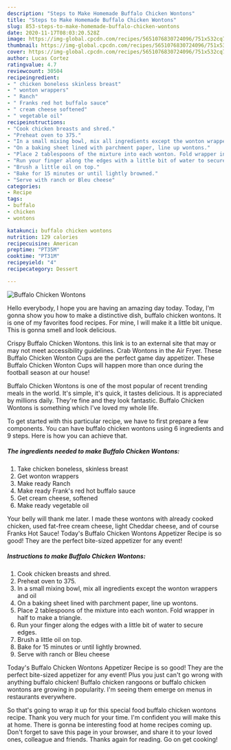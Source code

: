 ```yaml
---
description: "Steps to Make Homemade Buffalo Chicken Wontons"
title: "Steps to Make Homemade Buffalo Chicken Wontons"
slug: 853-steps-to-make-homemade-buffalo-chicken-wontons
date: 2020-11-17T08:03:20.528Z
image: https://img-global.cpcdn.com/recipes/5651076830724096/751x532cq70/buffalo-chicken-wontons-recipe-main-photo.jpg
thumbnail: https://img-global.cpcdn.com/recipes/5651076830724096/751x532cq70/buffalo-chicken-wontons-recipe-main-photo.jpg
cover: https://img-global.cpcdn.com/recipes/5651076830724096/751x532cq70/buffalo-chicken-wontons-recipe-main-photo.jpg
author: Lucas Cortez
ratingvalue: 4.7
reviewcount: 30504
recipeingredient:
- " chicken boneless skinless breast"
- " wonton wrappers"
- " Ranch"
- " Franks red hot buffalo sauce"
- " cream cheese softened"
- " vegetable oil"
recipeinstructions:
- "Cook chicken breasts and shred."
- "Preheat oven to 375."
- "In a small mixing bowl, mix all ingredients except the wonton wrappers and oil"
- "On a baking sheet lined with parchment paper, line up wontons."
- "Place 2 tablespoons of the mixture into each wonton. Fold wrapper in half to make a triangle."
- "Run your finger along the edges with a little bit of water to secure edges."
- "Brush a little oil on top."
- "Bake for 15 minutes or until lightly browned."
- "Serve with ranch or Bleu cheese"
categories:
- Recipe
tags:
- buffalo
- chicken
- wontons

katakunci: buffalo chicken wontons 
nutrition: 129 calories
recipecuisine: American
preptime: "PT35M"
cooktime: "PT31M"
recipeyield: "4"
recipecategory: Dessert

---
```



![Buffalo Chicken Wontons](https://img-global.cpcdn.com/recipes/5651076830724096/751x532cq70/buffalo-chicken-wontons-recipe-main-photo.jpg)

Hello everybody, I hope you are having an amazing day today. Today, I'm gonna show you how to make a distinctive dish, buffalo chicken wontons. It is one of my favorites food recipes. For mine, I will make it a little bit unique. This is gonna smell and look delicious.

Crispy Buffalo Chicken Wontons. this link is to an external site that may or may not meet accessibility guidelines. Crab Wontons in the Air Fryer. These Buffalo Chicken Wonton Cups are the perfect game day appetizer. These Buffalo Chicken Wonton Cups will happen more than once during the football season at our house!

Buffalo Chicken Wontons is one of the most popular of recent trending meals in the world. It's simple, it's quick, it tastes delicious. It is appreciated by millions daily. They're fine and they look fantastic. Buffalo Chicken Wontons is something which I've loved my whole life.


To get started with this particular recipe, we have to first prepare a few components. You can have buffalo chicken wontons using 6 ingredients and 9 steps. Here is how you can achieve that.

<!--inarticleads1-->

##### The ingredients needed to make Buffalo Chicken Wontons:

1. Take  chicken boneless, skinless breast
1. Get  wonton wrappers
1. Make ready  Ranch
1. Make ready  Frank&#39;s red hot buffalo sauce
1. Get  cream cheese, softened
1. Make ready  vegetable oil


Your belly will thank me later. I made these wontons with already cooked chicken, used fat-free cream cheese, light Cheddar cheese, and of course Franks Hot Sauce! Today&#39;s Buffalo Chicken Wontons Appetizer Recipe is so good! They are the perfect bite-sized appetizer for any event! 

<!--inarticleads2-->

##### Instructions to make Buffalo Chicken Wontons:

1. Cook chicken breasts and shred.
1. Preheat oven to 375.
1. In a small mixing bowl, mix all ingredients except the wonton wrappers and oil
1. On a baking sheet lined with parchment paper, line up wontons.
1. Place 2 tablespoons of the mixture into each wonton. Fold wrapper in half to make a triangle.
1. Run your finger along the edges with a little bit of water to secure edges.
1. Brush a little oil on top.
1. Bake for 15 minutes or until lightly browned.
1. Serve with ranch or Bleu cheese


Today&#39;s Buffalo Chicken Wontons Appetizer Recipe is so good! They are the perfect bite-sized appetizer for any event! Plus you just can&#39;t go wrong with anything buffalo chicken! Buffalo chicken rangoons or buffalo chicken wontons are growing in popularity. I&#39;m seeing them emerge on menus in restaurants everywhere. 

So that's going to wrap it up for this special food buffalo chicken wontons recipe. Thank you very much for your time. I'm confident you will make this at home. There is gonna be interesting food at home recipes coming up. Don't forget to save this page in your browser, and share it to your loved ones, colleague and friends. Thanks again for reading. Go on get cooking!
